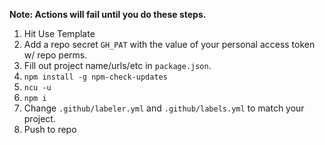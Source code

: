**Note: Actions will fail until you do these steps.**

1. Hit Use Template
2. Add a repo secret `GH_PAT` with the value of your personal access token w/ repo perms.
3. Fill out project name/urls/etc in `package.json`.
4. `npm install -g npm-check-updates`
5. `ncu -u`
6. `npm i`
7. Change `.github/labeler.yml` and `.github/labels.yml` to match your project.
8. Push to repo

